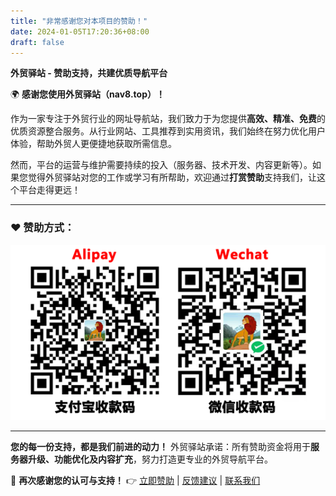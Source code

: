 ```yaml
---
title: "非常感谢您对本项目的赞助！"
date: 2024-01-05T17:20:36+08:00
draft: false
---
```


**外贸驿站 - 赞助支持，共建优质导航平台**

🌍 **感谢您使用外贸驿站（nav8.top）！**

作为一家专注于外贸行业的网址导航站，我们致力于为您提供**高效、精准、免费**的优质资源整合服务。从行业网站、工具推荐到实用资讯，我们始终在努力优化用户体验，帮助外贸人更便捷地获取所需信息。

然而，平台的运营与维护需要持续的投入（服务器、技术开发、内容更新等）。如果您觉得外贸驿站对您的工作或学习有所帮助，欢迎通过**打赏赞助**支持我们，让这个平台走得更远！

---

### **❤️ 赞助方式：**

![打赏鼓励一下](/assets/images/收款二维码.png "打赏鼓励一下" )

---


**您的每一份支持，都是我们前进的动力！**
外贸驿站承诺：所有赞助资金将用于**服务器升级、功能优化及内容扩充**，努力打造更专业的外贸导航平台。

🙏 **再次感谢您的认可与支持！**
👉 [立即赞助](/assets/images/收款二维码.png) | [反馈建议](/comment/) | [联系我们](mailto:info@nav8.top)

  


